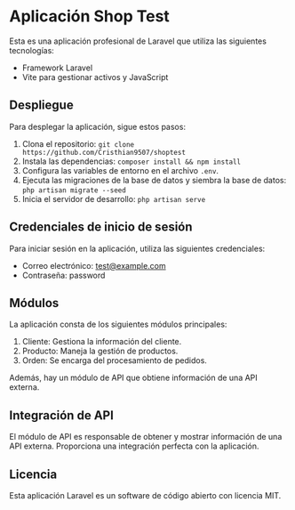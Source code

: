 # Aplicación Shop Test

Esta es una aplicación profesional de Laravel que utiliza las siguientes tecnologías:

- Framework Laravel
- Vite para gestionar activos y JavaScript

## Despliegue

Para desplegar la aplicación, sigue estos pasos:

1. Clona el repositorio: `git clone https://github.com/Cristhian9507/shoptest`
2. Instala las dependencias: `composer install && npm install`
3. Configura las variables de entorno en el archivo `.env`.
4. Ejecuta las migraciones de la base de datos y siembra la base de datos: `php artisan migrate --seed`
5. Inicia el servidor de desarrollo: `php artisan serve`

## Credenciales de inicio de sesión

Para iniciar sesión en la aplicación, utiliza las siguientes credenciales:

- Correo electrónico: test@example.com
- Contraseña: password

## Módulos

La aplicación consta de los siguientes módulos principales:

1. Cliente: Gestiona la información del cliente.
2. Producto: Maneja la gestión de productos.
3. Orden: Se encarga del procesamiento de pedidos.

Además, hay un módulo de API que obtiene información de una API externa.

## Integración de API

El módulo de API es responsable de obtener y mostrar información de una API externa. Proporciona una integración perfecta con la aplicación.

## Licencia

Esta aplicación Laravel es un software de código abierto con licencia MIT.

